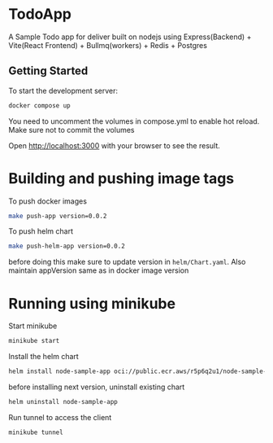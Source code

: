 # TodoApp

A Sample Todo app for deliver built on nodejs using Express(Backend) + Vite(React Frontend) + Bullmq(workers) + Redis + Postgres

## Getting Started

To start the development server:

```bash
docker compose up
```

You need to uncomment the volumes in compose.yml to enable hot reload. Make sure not to commit the volumes

Open [http://localhost:3000](http://localhost:3000) with your browser to see the result.

# Building and pushing image tags

To push docker images

```bash
make push-app version=0.0.2
```

To push helm chart

```bash
make push-helm-app version=0.0.2
```

before doing this make sure to update version in `helm/Chart.yaml`. Also maintain appVersion same as in docker image version

# Running using minikube

Start minikube

```bash
minikube start
```

Install the helm chart

```bash
helm install node-sample-app oci://public.ecr.aws/r5p6q2u1/node-sample-app-helm --version={VERSION}
```

before installing next version, uninstall existing chart

```bash
helm uninstall node-sample-app
```

Run tunnel to access the client

```bash
minikube tunnel
```
